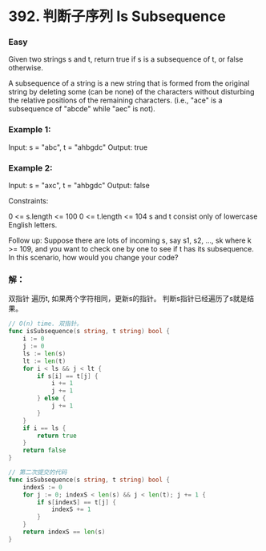# 392. 判断子序列 Is Subsequence

### Easy

Given two strings s and t, return true if s is a subsequence of t, or false otherwise.

A subsequence of a string is a new string that is formed from the original string by deleting some (can be none) of the characters without disturbing the relative positions of the remaining characters. (i.e., "ace" is a subsequence of "abcde" while "aec" is not).

### Example 1:

Input: s = "abc", t = "ahbgdc"
Output: true

### Example 2:

Input: s = "axc", t = "ahbgdc"
Output: false

Constraints:

0 <= s.length <= 100
0 <= t.length <= 104
s and t consist only of lowercase English letters.

Follow up: Suppose there are lots of incoming s, say s1, s2, ..., sk where k >= 109, and you want to check one by one to see if t has its subsequence. In this scenario, how would you change your code?

### 解：

双指针
遍历t, 如果两个字符相同，更新s的指针。
判断s指针已经遍历了s就是结果。

```go
// O(n) time. 双指针。
func isSubsequence(s string, t string) bool {
	i := 0
	j := 0
	ls := len(s)
	lt := len(t)
	for i < ls && j < lt {
		if s[i] == t[j] {
			i += 1
			j += 1
		} else {
			j += 1
		}
	}
	if i == ls {
		return true
	}
	return false
}

// 第二次提交的代码
func isSubsequence(s string, t string) bool {
	indexS := 0
	for j := 0; indexS < len(s) && j < len(t); j += 1 {
		if s[indexS] == t[j] {
			indexS += 1
		}
	}
	return indexS == len(s)
}
```